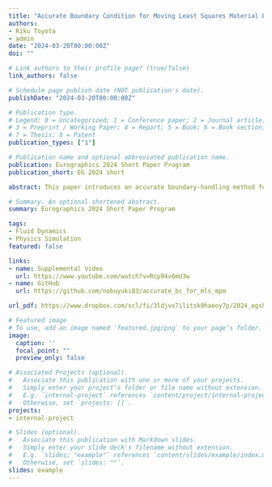 ```yaml
---
title: "Accurate Boundary Condition for Moving Least Squares Material Point Method using Augmented Grid Points"
authors:
- Riku Toyota
- admin
date: "2024-03-20T00:00:00Z"
doi: ""

# Link authors to their profile page? (true/false)
link_authors: false

# Schedule page publish date (NOT publication's date).
publishDate: "2024-03-20T00:00:00Z"

# Publication type.
# Legend: 0 = Uncategorized; 1 = Conference paper; 2 = Journal article;
# 3 = Preprint / Working Paper; 4 = Report; 5 = Book; 6 = Book section;
# 7 = Thesis; 8 = Patent
publication_types: ["1"]

# Publication name and optional abbreviated publication name.
publication: Eurographics 2024 Short Paper Program
publication_short: EG 2024 short

abstract: This paper introduces an accurate boundary-handling method for the moving least squares (MLS) material point method (MPM), which is a popular scheme for robustly simulating deformable objects and fluids using a hybrid of particle and grid representations coupled via MLS interpolation. Despite its versatility with different materials, traditional MPM suffers from undesirable artifacts around wall boundaries, for example, particles pass through the walls and accumulate. To address these issues, we present a technique inspired by a line handler for MLS-based image manipulation. Specifically, we augment the grid by adding points along the wall boundary to numerically compute the integration of the MLS weight. These additional points act as background grid points, improving the accuracy of the MLS interpolation around the boundary, albeit with a marginal increase in computational cost. In particular, our technique makes the velocity perpendicular to the wall nearly zero, preventing particles from passing through the wall. We compare the boundary behavior of 2D simulation against that of naive approach.

# Summary. An optional shortened abstract.
summary: Eurographics 2024 Short Paper Program

tags:
- Fluid Dynamics
- Physics Simulation
featured: false

links:
- name: Supplemental Video
  url: https://www.youtube.com/watch?v=Rcp94v6mU3w
- name: GitHub
  url: https://github.com/nobuyuki83/accurate_bc_for_mls_mpm

url_pdf: https://www.dropbox.com/scl/fi/3ldjvx7ilitsk9haeoy7p/2024_egshort_mlsmpm.pdf?rlkey=4oofpry4tdvkhl2zxpyy64h0l&dl=0

# Featured image
# To use, add an image named `featured.jpg/png` to your page's folder. 
image:
  caption: ''
  focal_point: ""
  preview_only: false

# Associated Projects (optional).
#   Associate this publication with one or more of your projects.
#   Simply enter your project's folder or file name without extension.
#   E.g. `internal-project` references `content/project/internal-project/index.md`.
#   Otherwise, set `projects: []`.
projects:
- internal-project

# Slides (optional).
#   Associate this publication with Markdown slides.
#   Simply enter your slide deck's filename without extension.
#   E.g. `slides: "example"` references `content/slides/example/index.md`.
#   Otherwise, set `slides: ""`.
slides: example
---
```


